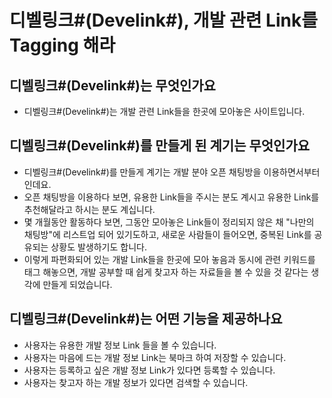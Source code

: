# 디벨링크#(Develink#), 개발 관련 Link를 Tagging 해라

## 디벨링크#(Develink#)는 무엇인가요

- 디벨링크#(Develink#)는 개발 관련 Link들을 한곳에 모아놓은 사이트입니다.

## 디벨링크#(Develink#)를 만들게 된 계기는 무엇인가요

- 디벨링크#(Develink#)를 만들게 계기는 개발 분야 오픈 채팅방을 이용하면서부터인데요.
- 오픈 채팅방을 이용하다 보면, 유용한 Link들을 주시는 분도 계시고 유용한 Link를 추천해달라고 하시는 분도 계십니다.
- 몇 개월동안 활동하다 보면, 그동안 모아놓은 Link들이 정리되지 않은 채 "나만의 채팅방"에 리스트업 되어 있기도하고, 새로운 사람들이 들어오면, 중복된 Link를 공유되는 상황도 발생하기도 합니다.
- 이렇게 파편화되어 있는 개발 Link들을 한곳에 모아 놓음과 동시에 관련 키워드를 태그 해놓으면, 개발 공부할 때 쉽게 찾고자 하는 자료들을 볼 수 있을 것 같다는 생각에 만들게 되었습니다.


## 디벨링크#(Develink#)는 어떤 기능을 제공하나요

- 사용자는 유용한 개발 정보 Link 들을 볼 수 있습니다.
- 사용자는 마음에 드는 개발 정보 Link는 북마크 하여 저장할 수 있습니다.
- 사용자는 등록하고 싶은 개발 정보 Link가 있다면 등록할 수 있습니다.
- 사용자는 찾고자 하는 개발 정보가 있다면 검색할 수 있습니다.
